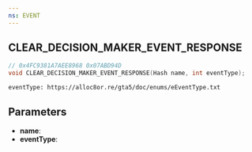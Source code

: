 ```yaml
---
ns: EVENT
---
```

## CLEAR_DECISION_MAKER_EVENT_RESPONSE

```c
// 0x4FC9381A7AEE8968 0x07ABD94D
void CLEAR_DECISION_MAKER_EVENT_RESPONSE(Hash name, int eventType);
```

```
eventType: https://alloc8or.re/gta5/doc/enums/eEventType.txt
```

## Parameters
* **name**: 
* **eventType**: 

